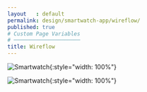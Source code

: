 ```yaml
---
layout   : default
permalink: design/smartwatch-app/wireflow/
published: true
# Custom Page Variables
# ─────────────────────
title: Wireflow
---
```



![Smartwatch](http://127.0.0.1:4000/1718-nmd3-project/images/wireflow-01.png){:style="width: 100%"}


![Smartwatch](http://127.0.0.1:4000/1718-nmd3-project/images/wireflow-01.png){:style="width: 100%"}